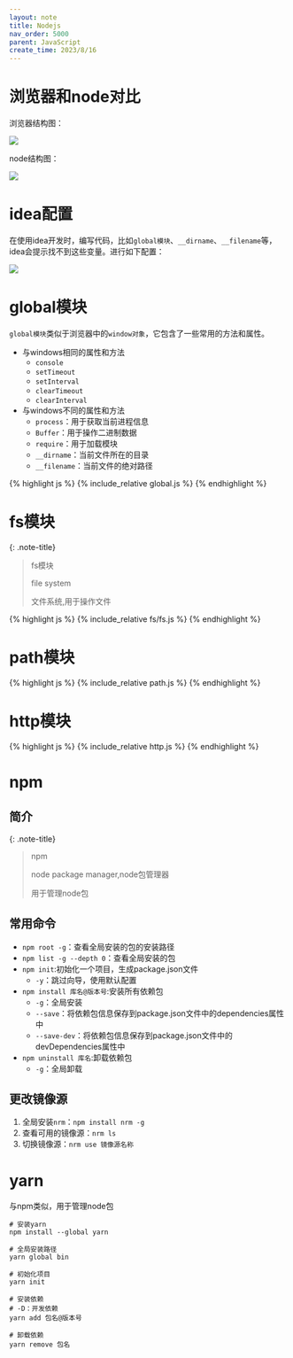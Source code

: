```yaml
---
layout: note
title: Nodejs
nav_order: 5000
parent: JavaScript
create_time: 2023/8/16
---
```


# 浏览器和node对比

浏览器结构图：

![](https://cdn.jsdelivr.net/gh/luguosong/images@master/blog-img/202308181450594-%E6%B5%8F%E8%A7%88%E5%99%A8v8%E5%BC%95%E6%93%8E%E7%BB%93%E6%9E%84%E5%9B%BE.png)

node结构图：

![](https://cdn.jsdelivr.net/gh/luguosong/images@master/blog-img/202308181452784-node%E7%BB%93%E6%9E%84%E5%9B%BE.png)

# idea配置

在使用idea开发时，编写代码，比如`global模块`、`__dirname`、`__filename`等，idea会提示找不到这些变量。进行如下配置：

![](https://cdn.jsdelivr.net/gh/luguosong/images@master/blog-img/202308181631869-node-idea%E9%85%8D%E7%BD%AE.png)

# global模块

`global模块`类似于浏览器中的`window对象`，它包含了一些常用的方法和属性。

- 与windows相同的属性和方法
    - `console`
    - `setTimeout`
    - `setInterval`
    - `clearTimeout`
    - `clearInterval`
- 与windows不同的属性和方法
    - `process`：用于获取当前进程信息
    - `Buffer`：用于操作二进制数据
    - `require`：用于加载模块
    - `__dirname`：当前文件所在的目录
    - `__filename`：当前文件的绝对路径

{% highlight js %}
{% include_relative global.js %}
{% endhighlight %}

# fs模块

{: .note-title}
> fs模块
>
> file system
>
> 文件系统,用于操作文件

{% highlight js %}
{% include_relative fs/fs.js %}
{% endhighlight %}

# path模块

{% highlight js %}
{% include_relative path.js %}
{% endhighlight %}

# http模块

{% highlight js %}
{% include_relative http.js %}
{% endhighlight %}

# npm

## 简介

{: .note-title}
> npm
>
> node package manager,node包管理器
>
> 用于管理node包

## 常用命令

- `npm root -g`：查看全局安装的包的安装路径
- `npm list -g --depth 0`：查看全局安装的包
- `npm init`:初始化一个项目，生成package.json文件
  - `-y`：跳过向导，使用默认配置
- `npm install 库名@版本号`:安装所有依赖包
  - `-g`：全局安装
  - `--save`：将依赖包信息保存到package.json文件中的dependencies属性中
  - `--save-dev`：将依赖包信息保存到package.json文件中的devDependencies属性中
- `npm uninstall 库名`:卸载依赖包
  - `-g`：全局卸载

## 更改镜像源

1. 全局安装`nrm`：`npm install nrm -g`
2. 查看可用的镜像源：`nrm ls`
3. 切换镜像源：`nrm use 镜像源名称`

# yarn

与npm类似，用于管理node包

```shell
# 安装yarn
npm install --global yarn

# 全局安装路径
yarn global bin

# 初始化项目
yarn init

# 安装依赖
# -D：开发依赖
yarn add 包名@版本号

# 卸载依赖
yarn remove 包名
```
